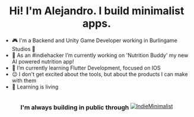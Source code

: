 <h1 align="center">Hi! I'm Alejandro. I build minimalist apps.</h1>

- :video_game: I'm a Backend and Unity Game Developer working in Burlingame Studios :hibiscus:
- :rocket: As an #indiehacker I’m currently working on 'Nutrition Buddy' my new AI powered nutrition app!
- 🌱 I’m currently learning Flutter Development, focused on IOS
- :wink: I don't get excited about the tools, but about the products I can make with them
- :book: Learning is living

<div align="center">
  <h3 style="display: inline-block; vertical-align: middle;">I'm always building in public through</h3>
  <a href="https://twitter.com/intent/follow?screen_name=IndieMinimalist" style="display: inline-block; vertical-align: middle;">
    <img src="https://img.shields.io/twitter/follow/IndieMinimalist?label=%40IndieMinimalist" alt="IndieMinimalist"/>
  </a>
</div>
